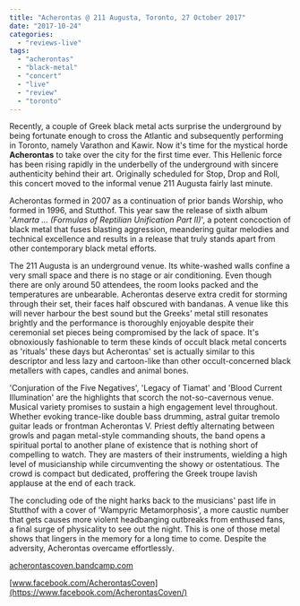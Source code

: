 ```yaml
---
title: "Acherontas @ 211 Augusta, Toronto, 27 October 2017"
date: "2017-10-24"
categories: 
  - "reviews-live"
tags: 
  - "acherontas"
  - "black-metal"
  - "concert"
  - "live"
  - "review"
  - "toronto"
---
```


Recently, a couple of Greek black metal acts surprise the underground by being fortunate enough to cross the Atlantic and subsequently performing in Toronto, namely Varathon and Kawir. Now it's time for the mystical horde **Acherontas** to take over the city for the first time ever. This Hellenic force has been rising rapidly in the underbelly of the underground with sincere authenticity behind their art. Originally scheduled for Stop, Drop and Roll, this concert moved to the informal venue 211 Augusta fairly last minute.

Acherontas formed in 2007 as a continuation of prior bands Worship, who formed in 1996, and Stutthof. This year saw the release of sixth album '_Amarta ... (Formulas of Reptilian Unification Part II)_', a potent concoction of black metal that fuses blasting aggression, meandering guitar melodies and technical excellence and results in a release that truly stands apart from other contemporary black metal efforts.

The 211 Augusta is an underground venue. Its white-washed walls confine a very small space and there is no stage or air conditioning. Even though there are only around 50 attendees, the room looks packed and the temperatures are unbearable. Acherontas deserve extra credit for storming through their set, their faces half obscured with bandanas. A venue like this will never harbour the best sound but the Greeks' metal still resonates brightly and the performance is thoroughly enjoyable despite their ceremonial set pieces being compromised by the lack of space. It's obnoxiously fashionable to term these kinds of occult black metal concerts as 'rituals' these days but Acherontas' set is actually similar to this descriptor and less lazy and cartoon-like than other occult-concerned black metallers with capes, candles and animal bones.

'Conjuration of the Five Negatives', 'Legacy of Tiamat' and 'Blood Current Illumination' are the highlights that scorch the not-so-cavernous venue. Musical variety promises to sustain a high engagement level throughout. Whether evoking trance-like double bass drumming, astral guitar tremolo guitar leads or frontman Acherontas V. Priest deftly alternating between growls and pagan metal-style commanding shouts, the band opens a spiritual portal to another plane of existence that is nothing short of compelling to watch. They are masters of their instruments, wielding a high level of musicianship while circumventing the showy or ostentatious. The crowd is compact but dedicated, proffering the Greek troupe lavish applause at the end of each track.

The concluding ode of the night harks back to the musicians' past life in Stutthof with a cover of 'Wampyric Metamorphosis', a more caustic number that gets causes more violent headbanging outbreaks from enthused fans, a final surge of physicality to see out the night. This is one of those metal shows that lingers in the memory for a long time to come. Despite the adversity, Acherontas overcame effortlessly.

[acherontascoven.bandcamp.com](https://acherontascoven.bandcamp.com/)

[www.facebook.com/AcherontasCoven](https://www.facebook.com/AcherontasCoven/)
